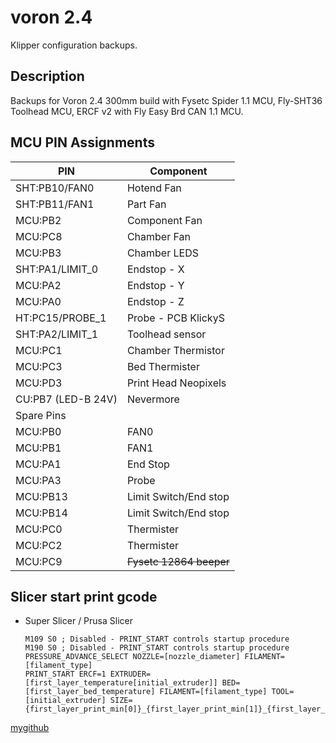 # voron 2.4

Klipper configuration backups.

## Description

Backups for Voron 2.4 300mm build with Fysetc Spider 1.1 MCU, Fly-SHT36 Toolhead MCU, ERCF v2 with Fly Easy Brd CAN 1.1 MCU.

## MCU PIN Assignments

|PIN|Component
|-|-
|SHT:PB10/FAN0|                    Hotend Fan
|SHT:PB11/FAN1|                    Part Fan
|MCU:PB2|                          Component Fan
|MCU:PC8|                          Chamber Fan
|MCU:PB3|                          Chamber LEDS
|SHT:PA1/LIMIT_0|                  Endstop - X
|MCU:PA2|                          Endstop - Y
|MCU:PA0|                          Endstop - Z
|HT:PC15/PROBE_1|                  Probe - PCB KlickyS
|SHT:PA2/LIMIT_1|                  Toolhead sensor
|MCU:PC1|                          Chamber Thermistor   
|MCU:PC3|                          Bed Thermister
|MCU:PD3|                          Print Head Neopixels
|CU:PB7 (LED-B 24V)|               Nevermore
|Spare Pins|
|MCU:PB0|                          FAN0
|MCU:PB1|                          FAN1
|MCU:PA1|                          End Stop
|MCU:PA3|                          Probe
|MCU:PB13|                         Limit Switch/End stop
|MCU:PB14|                         Limit Switch/End stop 
|MCU:PC0|                          Thermister
|MCU:PC2|                          Thermister 
|MCU:PC9|                          ~~Fysetc 12864 beeper~~

## Slicer start print gcode

* Super Slicer / Prusa Slicer <br>
  ```
  M109 S0 ; Disabled - PRINT_START controls startup procedure
  M190 S0 ; Disabled - PRINT_START controls startup procedure
  PRESSURE_ADVANCE_SELECT NOZZLE=[nozzle_diameter] FILAMENT=[filament_type]
  PRINT_START ERCF=1 EXTRUDER=[first_layer_temperature[initial_extruder]] BED=[first_layer_bed_temperature] FILAMENT=[filament_type] TOOL=[initial_extruder] SIZE={first_layer_print_min[0]}_{first_layer_print_min[1]}_{first_layer_print_max[0]}_{first_layer_print_max[1]}
  ``` 

[mygithub](https://github.com/nigelpjames)
